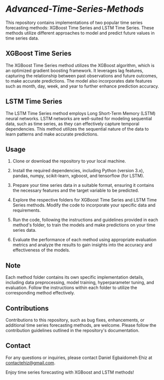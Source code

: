<h1><b><i>Advanced-Time-Series-Methods</i></b></h1>

This repository contains implementations of two popular time series forecasting methods: XGBoost Time Series and LSTM Time Series. These methods utilize different approaches to model and predict future values in time series data.

## XGBoost Time Series

The XGBoost Time Series method utilizes the XGBoost algorithm, which is an optimized gradient boosting framework. It leverages lag features, capturing the relationship between past observations and future outcomes, to make accurate predictions. The model also incorporates date features such as month, day, week, and year to further enhance prediction accuracy.

## LSTM Time Series

The LSTM Time Series method employs Long Short-Term Memory (LSTM) neural networks. LSTM networks are well-suited for modeling sequential data, such as time series, as they can effectively capture temporal dependencies. This method utilizes the sequential nature of the data to learn patterns and make accurate predictions.

## Usage

1. Clone or download the repository to your local machine.

2. Install the required dependencies, including Python (version 3.x), pandas, numpy, scikit-learn, xgboost, and tensorflow (for LSTM).

3. Prepare your time series data in a suitable format, ensuring it contains the necessary features and the target variable to be predicted.

4. Explore the respective folders for XGBoost Time Series and LSTM Time Series methods. Modify the code to incorporate your specific data and requirements.

5. Run the code, following the instructions and guidelines provided in each method's folder, to train the models and make predictions on your time series data.

6. Evaluate the performance of each method using appropriate evaluation metrics and analyze the results to gain insights into the accuracy and effectiveness of the models.

## Note

Each method folder contains its own specific implementation details, including data preprocessing, model training, hyperparameter tuning, and evaluation. Follow the instructions within each folder to utilize the corresponding method effectively.

## Contributions

Contributions to this repository, such as bug fixes, enhancements, or additional time series forecasting methods, are welcome. Please follow the contribution guidelines outlined in the repository's documentation.


## Contact

For any questions or inquiries, please contact Daniel Egbaidomeh Ehiz at contactehiz@gmail.com.

Enjoy time series forecasting with XGBoost and LSTM methods!


